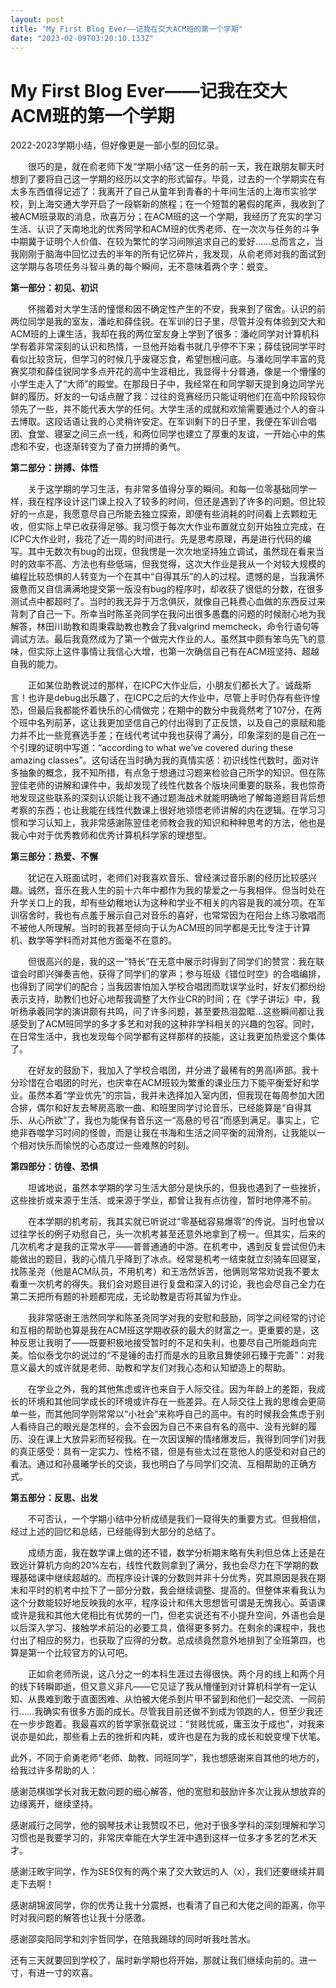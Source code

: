 ```yaml
---
layout: post
title: "My First Blog Ever——记我在交大ACM班的第一个学期"
date: "2023-02-09T03:20:10.133Z"
---
```

My First Blog Ever——记我在交大ACM班的第一个学期
===================================

2022-2023学期小结，但好像更是一部小型的回忆录。

　　很巧的是，就在俞老师下发“学期小结”这一任务的前一天，我在跟朋友聊天时想到了要将自己这一学期的经历以文字的形式留存。毕竟，过去的一个学期实在有太多东西值得记述了：我离开了自己从童年到青春的十年间生活的上海市实验学校，到上海交通大学开启了一段崭新的旅程；在一个短暂的暑假的尾声，我收到了被ACM班录取的消息，欣喜万分；在ACM班的这一个学期，我经历了充实的学习生活、认识了天南地北的优秀同学和ACM班的优秀老师、在一次次与任务的斗争中期冀于证明个人价值、在较为繁忙的学习间隙追求自己的爱好……总而言之，当我刚刚于脑海中回忆过去的半年的所有记忆碎片，我发现，从俞老师对我的面试到这学期与各项任务斗智斗勇的每个瞬间，无不意味着两个字：蜕变。

**第一部分：初见、初识**

　　怀揣着对大学生活的憧憬和因不确定性产生的不安，我来到了宿舍。认识的前两位同学是我的室友，潘屹和薛佳锐。在军训的日子里，尽管并没有体验到交大和ACM班的上课生活，我却在我的两位室友身上学到了很多：潘屹同学对计算机科学有着非常深刻的认识和热情，一旦他开始看书就几乎停不下来；薛佳锐同学平时看似比较贪玩，但学习的时候几乎废寝忘食，希望刨根问底。与潘屹同学丰富的竞赛奖项和薛佳锐同学多点开花的高中生涯相比，我显得十分普通，像是一个懵懂的小学生走入了“大师”的殿堂。在那段日子中，我经常在和同学聊天提到身边同学光鲜的履历。好友的一句话点醒了我：过往的竞赛经历只能证明他们在高中阶段较你领先了一些，并不能代表大学的任何。大学生活的成就和欢愉需要通过个人的奋斗去博取。这段话语让我的心灵稍许安定。在军训剩下的日子里，我便在军训合唱团、食堂、寝室之间三点一线，和两位同学也建立了厚重的友谊，一开始心中的焦虑和不安，也逐渐转变为了奋力拼搏的勇气。

**第二部分：拼搏、体悟**

　　关于这学期的学习生活，有非常多值得分享的瞬间。和每一位零基础同学一样，我在程序设计这门课上投入了较多的时间，但还是遇到了许多的问题。但比较好的一点是，我愿意尽自己所能去独立探索，即便有些消耗的时间看上去颗粒无收，但实际上早已收获得足够。我习惯于每次大作业布置就立刻开始独立完成，在ICPC大作业时，我花了近一周的时间进行。先是思考原理，再是进行代码的编写。其中无数次有bug的出现，但我愣是一次次地坚持独立调试，虽然现在看来当时的效率不高、方法也有些低端，但我觉得，这次大作业是我从一个对较大规模的编程比较恐惧的人转变为一个在其中“自得其乐”的人的过程。遗憾的是，当我满怀疲惫而又自信满满地提交第一版没有bug的程序时，却收获了很低的分数，在很多测试点中都超时了。当时的我无异于万念俱灰，就像自己耗费心血做的东西反过来背刺了自己一下。所幸当时陈圣尧同学在我问出很多愚蠢的问题的时候耐心地为我解答，林田川助教和周秉霖助教也教会了我valgrind memcheck，命令行语句等调试方法。最后我竟然成为了第一个做完大作业的人。虽然其中颇有笨鸟先飞的意味，但实际上这件事情让我信心大增，也第一次确信自己有在ACM班坚持、超越自我的能力。

　　正如某位助教说过的那样，在ICPC大作业后，小朋友们都长大了。诚哉斯言！也许是debug出乐趣了，在ICPC之后的大作业中，尽管上手时仍存有些许惶恐，但最后我都能怀着快乐的心情做完；在期中的数分中我竟然考了107分，在两个班中名列前茅，这让我更加坚信自己的付出得到了正反馈，以及自己的禀赋和能力并不比一些竞赛选手差；在线代考试中我也获得了满分，印象深刻的是自己在一个引理的证明中写道：“according to what we’ve covered during these amazing classes”。这句话在当时确为我的真情实感：初识线性代数时，面对许多抽象的概念，我不知所措，有点急于想通过习题来检验自己所学的知识。但在陈翌佳老师的讲解和课件中，我却发现了线性代数各个版块间重要的联系，我也惊奇地发现这些联系的深刻认识能让我不通过题海战术就能明确地了解每道题目背后想考察的东西；也让我能在线性代数课上很好地领悟老师讲解的内在逻辑。在学习习惯和学习认知上，我非常感谢陈翌佳老师教会我的知识和种种思考的方法，他也是我心中对于优秀教师和优秀计算机科学家的理想型。

**第三部分：热爱、不懈**

　　犹记在入班面试时，老师们对我喜欢音乐、曾经演过音乐剧的经历比较感兴趣。诚然，音乐在我人生的前十六年中都作为我的挚爱之一与我相伴。但当时处在升学关口上的我，却有些幼稚地认为这种和学业不相关的内容是我的减分项。在军训宿舍时，我也有点羞于展示自己对音乐的喜好，也常常因为在阳台上练习歌唱而不被他人所理解。当时的我甚至倾向于认为ACM班的同学都是无比专注于计算机、数学等学科而对其他方面毫不在意的。

　　但很高兴的是，我的这一“特长”在无意中展示时得到了同学们的赞赏：我在联谊会时即兴弹奏吉他，获得了同学们的掌声；参与班级《错位时空》的合唱编排，也得到了同学们的配合；当我因害怕加入学校合唱团而耽误学业时，好友们都纷纷表示支持，助教们也好心地帮我调整了大作业CR的时间；在《学子讲坛》中，我听杨承羲同学的演讲颇有共鸣，问了许多问题，甚至要热泪盈眶…这些瞬间都让我感受到了ACM班同学的多才多艺和对我的这种非学科相关的兴趣的包容。同时，在日常生活中，我也发现每个同学都有这样那样的技能，这让我更加热爱这个集体了。

　　在好友的鼓励下，我加入了学校合唱团，并分进了最稀有的男高Ⅰ声部。我十分珍惜在合唱团的时光，也庆幸在ACM班较为繁重的课业压力下能平衡爱好和学业。虽然本着“学业优先”的宗旨，我并未选择加入室内团，但我现在每周参加大团合排，偶尔和好友去琴房高歌一曲、和班里同学讨论音乐，已经能算是“自得其乐、从心所欲”了，我也为能保有音乐这一“高悬的号召”而感到满足。事实上，它绝非吞噬学习时间的怪兽，而是让我在书海和生活之间平衡的润滑剂，让我能以一个相对快乐而愉悦的心态度过一些难熬的时刻。

**第四部分：彷徨、恐惧**

　　坦诚地说，虽然本学期的学习生活大部分是快乐的，但我也遇到了一些挫折，这些挫折或来源于生活、或来源于学业，都曾让我有点彷徨，暂时地停滞不前。

　　在本学期的机考前，我其实就已听说过“零基础容易爆零”的传说。当时也曾以过往学长的例子劝慰自己，头一次机考甚至还意外地拿到了榜一。但其实，后来的几次机考才是我的正常水平——普普通通的中游。在机考中，遇到反复尝试但仍未能做出的题目，我的心情几乎降到了冰点。经常是机考一结束就立刻骑车回寝室，找陈圣尧（他是ACM队员，不用机考）和王浩然诉苦，他俩则常常劝说我不要太看重一次机考的得失。我们会对题目进行复盘和深入的讨论，我也会尽自己全力在第二天把所有题的补题都完成，无论助教是否将其留为作业。

　　我非常感谢王浩然同学和陈圣尧同学对我的安慰和鼓励，同学之间经常的讨论和互相的帮助也算是我在ACM班这学期收获的最大的财富之一。更重要的是，这种反思让我明了——既要积极地接受暂时的不足和失利，也要尽自己所能趋向完美。恰似泰戈尔的说过的“不是锤的击打而是水的且歌且舞使卵石臻于完善”：对我意义最大的或许就是老师、助教和学友们对我心态和认知塑造上的帮助。

　　在学业之外，我的其他焦虑或许也来自于人际交往。因为年龄上的差距，我成长的环境和其他同学成长的环境或许存在一些差异。在人际交往上我的思维会更简单一些，而其他同学则常常以“小社会”来称呼自己的高中。有的时候我会焦虑于别人看待自己的眼光是怎样的，会不会因为自己不来自有名的高中、没有光鲜的履历、没在课上大放异彩而轻视我。在一次因误解的情绪爆发后，我得到同学们对我的真正感受：具有一定实力、性格不错，但是有些太过在意他人的感受和对自己的看法。通过和孙晨曦学长的交谈，我也明白了与同学们交流、互相帮助的正确方式。

**第五部分：反思、出发**

　　不可否认，一个学期小结中分析成绩是我们一窥得失的重要方式。但我相信，经过上述的回忆和总结，已经能得到大部分的总结了。

　　成绩方面，我在数学课上做的还不错，数学分析期末略有失利但总体上还是在致远计算机方向的20%左右，线性代数则拿到了满分，我也会尽力在下学期的数理基础课中继续超越的。而程序设计课的分数则并非十分优秀，究其原因是我在期末和平时的机考中拉下了一部分分数，我会继续调整、提高的。但整体来看我认为这个分数能较好地反映我的水平，程序设计和伟大思想皆可谓是无愧我心。英语课或许是我和其他大佬相比有优势的一门，但老实说还有不小提升空间，外语也会是以后深入学习、接触学术前沿的必要工具，值得更多努力。在剩余的课程中，我也付出了相应的努力，也获取了应得的分数。总成绩竟然意外地排到了全班第四，也算是第一个比较官方的认可吧。

　　正如俞老师所说，这八分之一的本科生涯过去得很快。两个月的线上和两个月的线下转瞬即逝，但又意义非凡——它见证了我从懵懂到对计算机科学有一定认知、从畏难到敢于直面困难、从怕被大佬杀到片甲不留到和他们一起交流、一同前行……我确实有很多方面的成长。尽管我目前还做不到成为领跑的人，但至少我还在一步步跑着。我最喜欢的哲学家张载说过：“贫贱忧戚，庸玉汝于成也”，对我来说亦是如此，那些看上去的挫折和内耗，或许也是在为我的成长和蜕变埋下伏笔。

此外，不同于俞勇老师“老师、助教、同班同学”，我也想感谢来自其他的地方的，给我过许多帮助的人：

感谢范棋珈学长对我无数问题的细心解答，他的宽慰和鼓励许多次让我从想放弃的边缘离开，继续坚持。

感谢戚行之同学，他的钢琴技术让我赞叹不已，他对于很多学科的深刻理解和学习习惯也是我要学习的，非常庆幸能在大学生涯中遇到这样一位多才多艺的艺术天才。

感谢汪畋宇同学，作为SES仅有的两个来了交大致远的人（x），我们还要继续并肩走下去啊！

感谢胡锦波同学，你的优秀让我十分震撼，也看清了自己和大佬之间的距离，你平时对我问题的解答也让我十分感激。

感谢邵奕阳同学和刘宇哲同学，在陪我踢球的同时听我吐苦水。

还有三天就要回到学校了，届时新学期也将开始，那就让我们继续向前的。进一寸，有进一寸的欢喜。